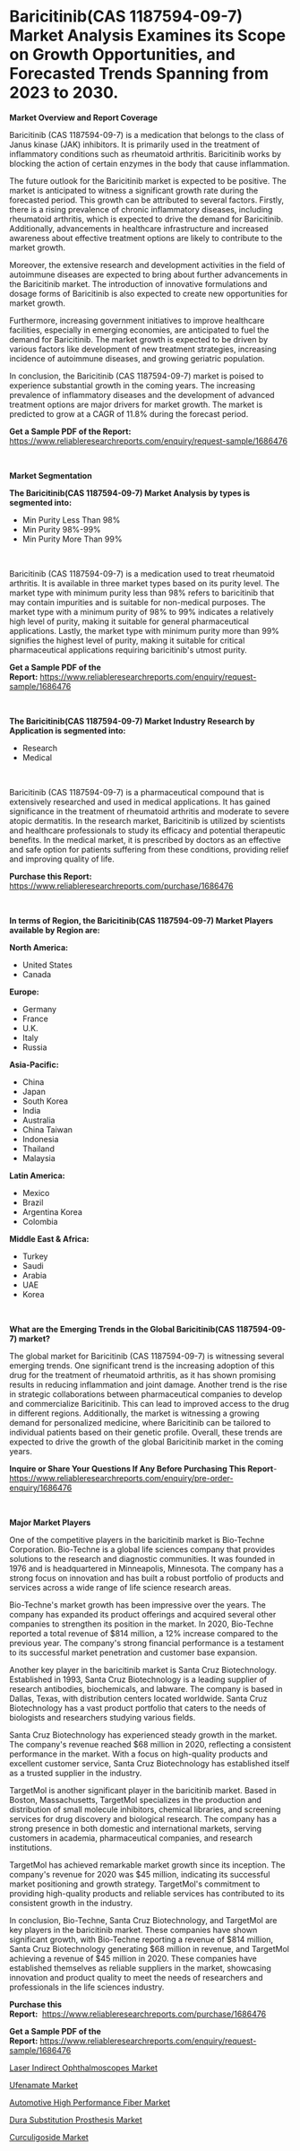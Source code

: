 <p><h1>Baricitinib(CAS 1187594-09-7) Market Analysis Examines its Scope on Growth Opportunities, and Forecasted Trends Spanning from 2023 to 2030.</h1></p><p><strong>Market Overview and Report Coverage</strong></p>
<p><p>Baricitinib (CAS 1187594-09-7) is a medication that belongs to the class of Janus kinase (JAK) inhibitors. It is primarily used in the treatment of inflammatory conditions such as rheumatoid arthritis. Baricitinib works by blocking the action of certain enzymes in the body that cause inflammation.</p><p>The future outlook for the Baricitinib market is expected to be positive. The market is anticipated to witness a significant growth rate during the forecasted period. This growth can be attributed to several factors. Firstly, there is a rising prevalence of chronic inflammatory diseases, including rheumatoid arthritis, which is expected to drive the demand for Baricitinib. Additionally, advancements in healthcare infrastructure and increased awareness about effective treatment options are likely to contribute to the market growth.</p><p>Moreover, the extensive research and development activities in the field of autoimmune diseases are expected to bring about further advancements in the Baricitinib market. The introduction of innovative formulations and dosage forms of Baricitinib is also expected to create new opportunities for market growth.</p><p>Furthermore, increasing government initiatives to improve healthcare facilities, especially in emerging economies, are anticipated to fuel the demand for Baricitinib. The market growth is expected to be driven by various factors like development of new treatment strategies, increasing incidence of autoimmune diseases, and growing geriatric population.</p><p>In conclusion, the Baricitinib (CAS 1187594-09-7) market is poised to experience substantial growth in the coming years. The increasing prevalence of inflammatory diseases and the development of advanced treatment options are major drivers for market growth. The market is predicted to grow at a CAGR of 11.8% during the forecast period.</p></p>
<p><strong>Get a Sample PDF of the Report:</strong> <a href="https://www.reliableresearchreports.com/enquiry/request-sample/1686476">https://www.reliableresearchreports.com/enquiry/request-sample/1686476</a></p>
<p>&nbsp;</p>
<p><strong>Market Segmentation</strong></p>
<p><strong>The Baricitinib(CAS 1187594-09-7) Market Analysis by types is segmented into:</strong></p>
<p><ul><li>Min Purity Less Than 98%</li><li>Min Purity 98%-99%</li><li>Min Purity More Than 99%</li></ul></p>
<p>&nbsp;</p>
<p><p>Baricitinib (CAS 1187594-09-7) is a medication used to treat rheumatoid arthritis. It is available in three market types based on its purity level. The market type with minimum purity less than 98% refers to baricitinib that may contain impurities and is suitable for non-medical purposes. The market type with a minimum purity of 98% to 99% indicates a relatively high level of purity, making it suitable for general pharmaceutical applications. Lastly, the market type with minimum purity more than 99% signifies the highest level of purity, making it suitable for critical pharmaceutical applications requiring baricitinib's utmost purity.</p></p>
<p><strong>Get a Sample PDF of the Report:</strong>&nbsp;<a href="https://www.reliableresearchreports.com/enquiry/request-sample/1686476">https://www.reliableresearchreports.com/enquiry/request-sample/1686476</a></p>
<p>&nbsp;</p>
<p><strong>The Baricitinib(CAS 1187594-09-7) Market Industry Research by Application is segmented into:</strong></p>
<p><ul><li>Research</li><li>Medical</li></ul></p>
<p>&nbsp;</p>
<p><p>Baricitinib (CAS 1187594-09-7) is a pharmaceutical compound that is extensively researched and used in medical applications. It has gained significance in the treatment of rheumatoid arthritis and moderate to severe atopic dermatitis. In the research market, Baricitinib is utilized by scientists and healthcare professionals to study its efficacy and potential therapeutic benefits. In the medical market, it is prescribed by doctors as an effective and safe option for patients suffering from these conditions, providing relief and improving quality of life.</p></p>
<p><strong>Purchase this Report:</strong>&nbsp; <a href="https://www.reliableresearchreports.com/purchase/1686476">https://www.reliableresearchreports.com/purchase/1686476</a></p>
<p>&nbsp;</p>
<p><strong>In terms of Region, the Baricitinib(CAS 1187594-09-7) Market Players available by Region are:</strong></p>
<p>
    <p> <strong> North America: </strong>
        <ul>
            <li>United States</li>
            <li>Canada</li>
        </ul>
        </p> 
    <p> <strong> Europe: </strong>
        <ul>
            <li>Germany</li>
            <li>France</li>
            <li>U.K.</li>
            <li>Italy</li>
            <li>Russia</li>
        </ul>
        </p> 
    <p> <strong> Asia-Pacific: </strong>
        <ul>
            <li>China</li>
            <li>Japan</li>
            <li>South Korea</li>
            <li>India</li>
            <li>Australia</li>
            <li>China Taiwan</li>
            <li>Indonesia</li>
            <li>Thailand</li>
            <li>Malaysia</li>
        </ul>
        </p> 
    <p> <strong> Latin America: </strong>
        <ul>
            <li>Mexico</li>
            <li>Brazil</li>
            <li>Argentina Korea</li>
            <li>Colombia</li>
        </ul>
        </p> 
    <p> <strong> Middle East & Africa: </strong>
        <ul>
            <li>Turkey</li>
            <li>Saudi</li>
            <li>Arabia</li>
            <li>UAE</li>
            <li>Korea</li>
        </ul>
    </p>
    </p>
<p>&nbsp;</p>
<p><strong>What are the Emerging Trends in the Global Baricitinib(CAS 1187594-09-7) market?</strong></p>
<p><p>The global market for Baricitinib (CAS 1187594-09-7) is witnessing several emerging trends. One significant trend is the increasing adoption of this drug for the treatment of rheumatoid arthritis, as it has shown promising results in reducing inflammation and joint damage. Another trend is the rise in strategic collaborations between pharmaceutical companies to develop and commercialize Baricitinib. This can lead to improved access to the drug in different regions. Additionally, the market is witnessing a growing demand for personalized medicine, where Baricitinib can be tailored to individual patients based on their genetic profile. Overall, these trends are expected to drive the growth of the global Baricitinib market in the coming years.</p></p>
<p><strong>Inquire or Share Your Questions If Any Before Purchasing This Report</strong>- <a href="https://www.reliableresearchreports.com/enquiry/pre-order-enquiry/1686476">https://www.reliableresearchreports.com/enquiry/pre-order-enquiry/1686476</a></p>
<p>&nbsp;</p>
<p><strong>Major Market Players</strong></p>
<p><p>One of the competitive players in the baricitinib market is Bio-Techne Corporation. Bio-Techne is a global life sciences company that provides solutions to the research and diagnostic communities. It was founded in 1976 and is headquartered in Minneapolis, Minnesota. The company has a strong focus on innovation and has built a robust portfolio of products and services across a wide range of life science research areas.</p><p>Bio-Techne's market growth has been impressive over the years. The company has expanded its product offerings and acquired several other companies to strengthen its position in the market. In 2020, Bio-Techne reported a total revenue of $814 million, a 12% increase compared to the previous year. The company's strong financial performance is a testament to its successful market penetration and customer base expansion.</p><p>Another key player in the baricitinib market is Santa Cruz Biotechnology. Established in 1993, Santa Cruz Biotechnology is a leading supplier of research antibodies, biochemicals, and labware. The company is based in Dallas, Texas, with distribution centers located worldwide. Santa Cruz Biotechnology has a vast product portfolio that caters to the needs of biologists and researchers studying various fields.</p><p>Santa Cruz Biotechnology has experienced steady growth in the market. The company's revenue reached $68 million in 2020, reflecting a consistent performance in the market. With a focus on high-quality products and excellent customer service, Santa Cruz Biotechnology has established itself as a trusted supplier in the industry.</p><p>TargetMol is another significant player in the baricitinib market. Based in Boston, Massachusetts, TargetMol specializes in the production and distribution of small molecule inhibitors, chemical libraries, and screening services for drug discovery and biological research. The company has a strong presence in both domestic and international markets, serving customers in academia, pharmaceutical companies, and research institutions.</p><p>TargetMol has achieved remarkable market growth since its inception. The company's revenue for 2020 was $45 million, indicating its successful market positioning and growth strategy. TargetMol's commitment to providing high-quality products and reliable services has contributed to its consistent growth in the industry.</p><p>In conclusion, Bio-Techne, Santa Cruz Biotechnology, and TargetMol are key players in the baricitinib market. These companies have shown significant growth, with Bio-Techne reporting a revenue of $814 million, Santa Cruz Biotechnology generating $68 million in revenue, and TargetMol achieving a revenue of $45 million in 2020. These companies have established themselves as reliable suppliers in the market, showcasing innovation and product quality to meet the needs of researchers and professionals in the life sciences industry.</p></p>
<p><strong>Purchase this Report:</strong>&nbsp;&nbsp;<a href="https://www.reliableresearchreports.com/purchase/1686476">https://www.reliableresearchreports.com/purchase/1686476</a></p>
<p></p>
<p><strong>Get a Sample PDF of the Report:</strong>&nbsp;<a href="https://www.reliableresearchreports.com/enquiry/request-sample/1686476">https://www.reliableresearchreports.com/enquiry/request-sample/1686476</a></p>
<p><p><a href="https://medium.com/@shivangi.reportprime/laser-indirect-ophthalmoscopes-market-focuses-on-market-share-size-and-projected-forecast-till-75ae6047c7a9">Laser Indirect Ophthalmoscopes Market</a></p><p><a href="https://github.com/RoccoManning/Market-Research-Report-List-2/blob/main/ufenamate-market.md">Ufenamate Market</a></p><p><a href="https://www.linkedin.com/pulse/automotive-high-performance-fiber-market-size-share-global/">Automotive High Performance Fiber Market</a></p><p><a href="https://medium.com/@krithi.reportprime/dura-substitution-prosthesis-market-report-reveals-the-latest-trends-and-growth-opportunities-of-16f64ae694d4">Dura Substitution Prosthesis Market</a></p><p><a href="https://github.com/RichRobinson5/Market-Research-Report-List-2/blob/main/curculigoside-market.md">Curculigoside Market</a></p></p>
